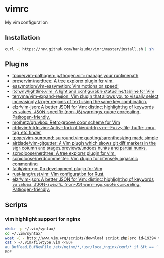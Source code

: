 # vimrc

My vim configuration

## Installation

```bash
curl -L https://raw.github.com/hanksudo/vimrc/master/install.sh | sh
```

## Plugins

- [tpope/vim-pathogen: pathogen.vim: manage your runtimepath](https://github.com/tpope/vim-pathogen)
- [preservim/nerdtree: A tree explorer plugin for vim.](https://github.com/preservim/nerdtree)
- [easymotion/vim-easymotion: Vim motions on speed!](https://github.com/easymotion/vim-easymotion)
- [itchyny/lightline.vim: A light and configurable statusline/tabline for Vim](https://github.com/itchyny/lightline.vim)
- [terryma/vim-expand-region: Vim plugin that allows you to visually select increasingly larger regions of text using the same key combination.](https://github.com/terryma/vim-expand-region)
- [elzr/vim-json: A better JSON for Vim: distinct highlighting of keywords vs values, JSON-specific (non-JS) warnings, quote concealing. Pathogen-friendly.](https://github.com/elzr/vim-json)
- [morhetz/gruvbox: Retro groove color scheme for Vim](https://github.com/morhetz/gruvbox)
- [ctrlpvim/ctrlp.vim: Active fork of kien/ctrlp.vim—Fuzzy file, buffer, mru, tag, etc finder.](https://github.com/ctrlpvim/ctrlp.vim)
- [tpope/vim-surround: surround.vim: quoting/parenthesizing made simple](https://github.com/tpope/vim-surround)
- [airblade/vim-gitgutter: A Vim plugin which shows git diff markers in the sign column and stages/previews/undoes hunks and partial hunks.](https://github.com/airblade/vim-gitgutter)
- [scrooloose/nerdtree: A tree explorer plugin for vim.](https://github.com/scrooloose/nerdtree)
- [scrooloose/nerdcommenter: Vim plugin for intensely orgasmic commenting](https://github.com/scrooloose/nerdcommenter)
- [fatih/vim-go: Go development plugin for Vim](https://github.com/fatih/vim-go)
- [rust-lang/rust.vim: Vim configuration for Rust.](https://github.com/rust-lang/rust.vim)
- [elzr/vim-json: A better JSON for Vim: distinct highlighting of keywords vs values, JSON-specific (non-JS) warnings, quote concealing. Pathogen-friendly.](https://github.com/elzr/vim-json)

## Scripts

### vim highlight support for nginx

```bash
mkdir -p ~/.vim/syntax/
cd ~/.vim/syntax/
wget -O - http://www.vim.org/scripts/download_script.php?src_id=19394 > nginx.vim
cat > ~/.vim/filetype.vim <<EOF
au BufRead,BufNewFile /etc/nginx/*,/usr/local/nginx/conf/* if &ft == ‘’ | setfiletype nginx | endif
EOF
```
